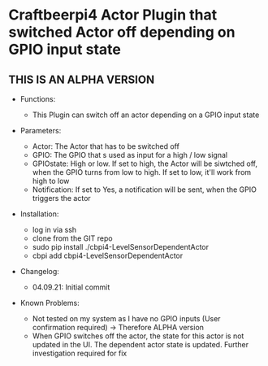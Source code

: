 # Craftbeerpi4 Actor Plugin that switched Actor off depending on GPIO input state

## THIS IS AN ALPHA VERSION

- Functions:
	- This Plugin can switch off an actor depending on a GPIO input state

- Parameters:
	- Actor: The Actor that has to be switched off
	- GPIO: The GPIO that s used as input for a high / low signal
	- GPIOstate: High or low. If set to high, the Actor will be siwtched off, when the GPIO turns from low to high. If set to low, it'll work from high to low
	- Notification: If set to Yes, a notification will be sent, when the GPIO triggers the actor
	
- Installation:
	- log in via ssh 
	- clone from the GIT repo
	- sudo pip install ./cbpi4-LevelSensorDependentActor
	- cbpi add cbpi4-LevelSensorDependentActor
	
- Changelog:
	- 04.09.21: Initial commit
	
- Known Problems:
	- Not tested on my system as I have no GPIO inputs (User confirmation required) -> Therefore ALPHA version
	- When GPIO switches off the actor, the state for this actor is not updated in the UI. The dependent actor state is updated. Further investigation required for fix
